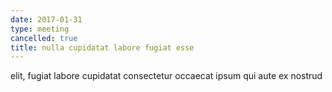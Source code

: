 ```yaml
---
date: 2017-01-31
type: meeting
cancelled: true
title: nulla cupidatat labore fugiat esse
---
```

elit, fugiat labore cupidatat consectetur occaecat ipsum qui aute ex nostrud